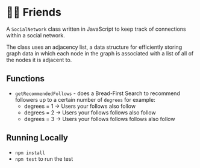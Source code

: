 # 👋🏽 Friends
A `SocialNetwork` class written in JavaScript to keep track of connections within a social network. 

The class uses an adjacency list, a data structure for efficiently storing graph data in which each node in the graph is associated with a list of all of the nodes it is adjacent to.

## Functions 
- `getRecommendedFollows` - does a Bread-First Search to recommend followers up to a certain number of `degrees`
   for example:
    - degrees = 1 -> Users your follows also follow
    - degrees = 2 -> Users your follows follows also follow
    - degrees = 3 -> Users your follows follows follows also follow

## Running Locally 
- `npm install`
- `npm test` to run the test